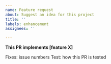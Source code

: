 ```yaml
---
name: Feature request
about: Suggest an idea for this project
title: ''
labels: enhancement
assignees: ''

---
```


**This PR implements [feature X]**

Fixes: issue numbers
Test: how this PR is tested
